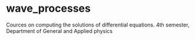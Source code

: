 # wave_processes
Cources on computing the solutions of differential equations. 4th semester, Department of General and Applied physics
